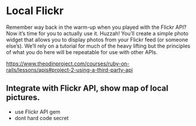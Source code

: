 # Local Flickr

Remember way back in the warm-up when you played with the Flickr API? Now it’s time for you to actually use it. Huzzah! You’ll create a simple photo widget that allows you to display photos from your Flickr feed (or someone else’s). We’ll rely on a tutorial for much of the heavy lifting but the principles of what you do here will be repeatable for use with other APIs.

https://www.theodinproject.com/courses/ruby-on-rails/lessons/apis#project-2-using-a-third-party-api

## Integrate with Flickr API, show map of local pictures.

- use Flickr API gem
- dont hard code secret